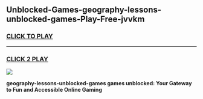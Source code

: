 
## Unblocked-Games-geography-lessons-unblocked-games-Play-Free-jvvkm
<h3>
<a href="https://premium76.site?title=geography-lessons-unblocked-games&ref=15A">CLICK TO PLAY</a></h3>
<hr>

<h3>
<a href="https://premium76.site?title=geography-lessons-unblocked-games&ref=15A">CLICK 2 PLAY</a>
  
</h3>

<a href="https://premium76.site?title=geography-lessons-unblocked-games&ref=15A"><img src="https://clearcache.store/games.png"></a>


**geography-lessons-unblocked-games games unblocked: Your Gateway to Fun and Accessible Online Gaming**
